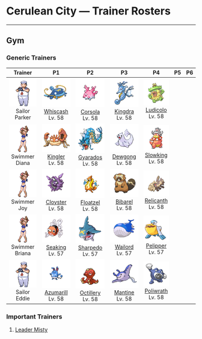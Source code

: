 # Cerulean City — Trainer Rosters

---

## Gym


### Generic Trainers

| Trainer | P1 | P2 | P3 | P4 | P5 | P6 |
|:-------:|:--:|:--:|:--:|:--:|:--:|:--:|
| ![Sailor Parker](../../assets/trainers/sailor.png "Sailor Parker")<br>Sailor Parker | ![Whiscash](../../assets/sprites/whiscash/front.gif "Whiscash: It claims a large swamp to itself. If a foe comes near it, it sets off tremors by thrashing around.")<br>[Whiscash](../../pokemon/whiscash.md/)<br>Lv. 58 | ![Corsola](../../assets/sprites/corsola/front.gif "Corsola: In a south-sea nation, the people live in communities that are built on groups of these Pokémon.")<br>[Corsola](../../pokemon/corsola.md/)<br>Lv. 58 | ![Kingdra](../../assets/sprites/kingdra/front.gif "Kingdra: It sleeps deep on the ocean floor to build its energy. It is said to cause tornadoes as it wakes.")<br>[Kingdra](../../pokemon/kingdra.md/)<br>Lv. 58 | ![Ludicolo](../../assets/sprites/ludicolo/front.gif "Ludicolo: If it hears festive music, it begins moving in rhythm in order to amplify its power.")<br>[Ludicolo](../../pokemon/ludicolo.md/)<br>Lv. 58 |
| ![Swimmer Diana](../../assets/trainers/swimmer.png "Swimmer Diana")<br>Swimmer Diana | ![Kingler](../../assets/sprites/kingler/front.gif "Kingler: Its pincers grow peculiarly large. If it lifts the pincers too fast, it loses its balance and staggers.")<br>[Kingler](../../pokemon/kingler.md/)<br>Lv. 58 | ![Gyarados](../../assets/sprites/gyarados/front.gif "Gyarados: Once it appears, it goes on a rampage. It remains enraged until it demolishes everything around it.")<br>[Gyarados](../../pokemon/gyarados.md/)<br>Lv. 58 | ![Dewgong](../../assets/sprites/dewgong/front.gif "Dewgong: It loves frigid seas with ice floes. It uses its long tail to change swimming direction quickly.")<br>[Dewgong](../../pokemon/dewgong.md/)<br>Lv. 58 | ![Slowking](../../assets/sprites/slowking/front.gif "Slowking: When its head was bitten, toxins entered SLOWPOKE’s head and unlocked an extraordinary power.")<br>[Slowking](../../pokemon/slowking.md/)<br>Lv. 58 |
| ![Swimmer Joy](../../assets/trainers/swimmer.png "Swimmer Joy")<br>Swimmer Joy | ![Cloyster](../../assets/sprites/cloyster/front.gif "Cloyster: CLOYSTER that live in seas with harsh tidal currents grow large, sharp spikes on their shells.")<br>[Cloyster](../../pokemon/cloyster.md/)<br>Lv. 58 | ![Floatzel](../../assets/sprites/floatzel/front.gif "Floatzel: With its flotation sac inflated, it can carry people on its back. It deflates the sac before it dives.")<br>[Floatzel](../../pokemon/floatzel.md/)<br>Lv. 58 | ![Bibarel](../../assets/sprites/bibarel/front.gif "Bibarel: It busily makes its nest with stacks of branches and roots it has cut up with its sharp incisors.")<br>[Bibarel](../../pokemon/bibarel.md/)<br>Lv. 58 | ![Relicanth](../../assets/sprites/relicanth/front.gif "Relicanth: Discovered by chance during deep-sea explorations, it has not changed since ancient times.")<br>[Relicanth](../../pokemon/relicanth.md/)<br>Lv. 58 |
| ![Swimmer Briana](../../assets/trainers/swimmer.png "Swimmer Briana")<br>Swimmer Briana | ![Seaking](../../assets/sprites/seaking/front.gif "Seaking: Using its horn, it bores holes in riverbed boulders, making nests to prevent its eggs from washing away.")<br>[Seaking](../../pokemon/seaking.md/)<br>Lv. 57 | ![Sharpedo](../../assets/sprites/sharpedo/front.gif "Sharpedo: It can swim at speeds of 75 mph by jetting seawater through its body. It is the bandit of the sea.")<br>[Sharpedo](../../pokemon/sharpedo.md/)<br>Lv. 57 | ![Wailord](../../assets/sprites/wailord/front.gif "Wailord: It is the largest of all identified Pokémon. They jump as a pack to herd their prey.")<br>[Wailord](../../pokemon/wailord.md/)<br>Lv. 57 | ![Pelipper](../../assets/sprites/pelipper/front.gif "Pelipper: It protects its young in its beak. It bobs on waves, resting on them on days when the waters are calm.")<br>[Pelipper](../../pokemon/pelipper.md/)<br>Lv. 57 |
| ![Sailor Eddie](../../assets/trainers/sailor.png "Sailor Eddie")<br>Sailor Eddie | ![Azumarill](../../assets/sprites/azumarill/front.gif "Azumarill: When it plays in water, it rolls up its elongated ears to prevent their insides from getting wet.")<br>[Azumarill](../../pokemon/azumarill.md/)<br>Lv. 58 | ![Octillery](../../assets/sprites/octillery/front.gif "Octillery: It instinctively sneaks into rocky holes. If it gets sleepy, it steals the nest of a fellow OCTILLERY.")<br>[Octillery](../../pokemon/octillery.md/)<br>Lv. 58 | ![Mantine](../../assets/sprites/mantine/front.gif "Mantine: Swimming freely in open seas, it may fly out of the water and over the waves if it builds up enough speed.")<br>[Mantine](../../pokemon/mantine.md/)<br>Lv. 58 | ![Poliwrath](../../assets/sprites/poliwrath/front.gif "Poliwrath: Although an energetic, skilled swimmer that uses all of its muscles, it lives on dry land.")<br>[Poliwrath](../../pokemon/poliwrath.md/)<br>Lv. 58 |


### Important Trainers

1. [Leader Misty](important_trainers.md#leader-misty)
